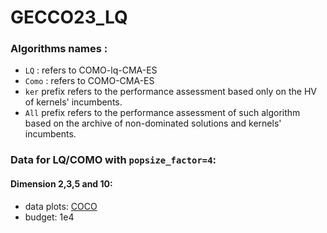 # GECCO23_LQ


### Algorithms names :
- `LQ` : refers to COMO-lq-CMA-ES
- `Como` : refers to COMO-CMA-ES
- `ker` prefix refers to the performance assessment based only on the HV of kernels' incumbents.
- `All` prefix refers to the performance assessment of such algorithm based on the archive of non-dominated solutions and kernels' incumbents.
### Data for LQ/COMO with `popsize_factor=4`:
#### Dimension 2,3,5 and 10:
- data plots: [COCO](P4K10\MUTLI_DIM\index.html)
- budget: 1e4